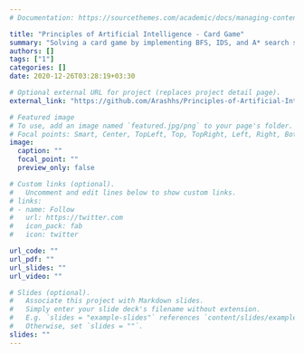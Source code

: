 ```yaml
---
# Documentation: https://sourcethemes.com/academic/docs/managing-content/

title: "Principles of Artificial Intelligence - Card Game"
summary: "Solving a card game by implementing BFS, IDS, and A* search strategies in Python"
authors: []
tags: ["1"]
categories: []
date: 2020-12-26T03:28:19+03:30

# Optional external URL for project (replaces project detail page).
external_link: "https://github.com/Arashhs/Principles-of-Artificial-Intelligence-Card-Game-Search"

# Featured image
# To use, add an image named `featured.jpg/png` to your page's folder.
# Focal points: Smart, Center, TopLeft, Top, TopRight, Left, Right, BottomLeft, Bottom, BottomRight.
image:
  caption: ""
  focal_point: ""
  preview_only: false

# Custom links (optional).
#   Uncomment and edit lines below to show custom links.
# links:
# - name: Follow
#   url: https://twitter.com
#   icon_pack: fab
#   icon: twitter

url_code: ""
url_pdf: ""
url_slides: ""
url_video: ""

# Slides (optional).
#   Associate this project with Markdown slides.
#   Simply enter your slide deck's filename without extension.
#   E.g. `slides = "example-slides"` references `content/slides/example-slides.md`.
#   Otherwise, set `slides = ""`.
slides: ""
---
```

